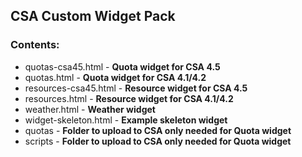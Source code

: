 ## CSA Custom Widget Pack

### Contents:
- quotas-csa45.html		- **Quota widget for CSA 4.5**
- quotas.html				  - **Quota widget for CSA 4.1/4.2**
- resources-csa45.html	- **Resource widget for CSA 4.5**
- resources.html			- **Resource widget for CSA 4.1/4.2**
- weather.html			- **Weather widget**
- widget-skeleton.html	- **Example skeleton widget**
- quotas 					- **Folder to upload to CSA only needed for Quota widget**
- scripts 				- **Folder to upload to CSA only needed for Quota widget**

